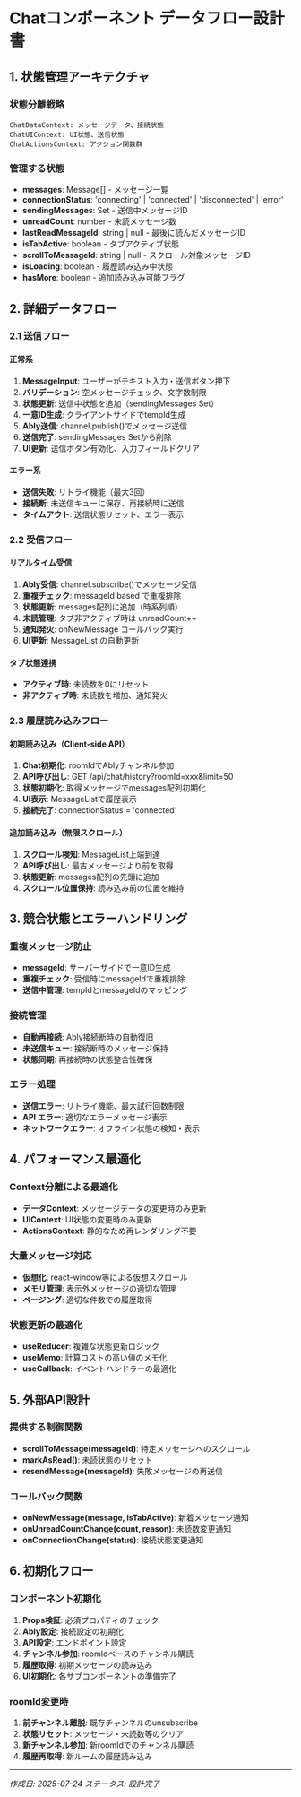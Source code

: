 # Chatコンポーネント データフロー設計書

## 1. 状態管理アーキテクチャ

### 状態分離戦略
```
ChatDataContext: メッセージデータ、接続状態
ChatUIContext: UI状態、送信状態  
ChatActionsContext: アクション関数群
```

### 管理する状態
- **messages**: Message[] - メッセージ一覧
- **connectionStatus**: 'connecting' | 'connected' | 'disconnected' | 'error'
- **sendingMessages**: Set<string> - 送信中メッセージID
- **unreadCount**: number - 未読メッセージ数
- **lastReadMessageId**: string | null - 最後に読んだメッセージID
- **isTabActive**: boolean - タブアクティブ状態
- **scrollToMessageId**: string | null - スクロール対象メッセージID
- **isLoading**: boolean - 履歴読み込み中状態
- **hasMore**: boolean - 追加読み込み可能フラグ

## 2. 詳細データフロー

### 2.1 送信フロー

#### 正常系
1. **MessageInput**: ユーザーがテキスト入力・送信ボタン押下
2. **バリデーション**: 空メッセージチェック、文字数制限
3. **状態更新**: 送信中状態を追加（sendingMessages Set）
4. **一意ID生成**: クライアントサイドでtempId生成
5. **Ably送信**: channel.publish()でメッセージ送信
6. **送信完了**: sendingMessages Setから削除
7. **UI更新**: 送信ボタン有効化、入力フィールドクリア

#### エラー系
- **送信失敗**: リトライ機能（最大3回）
- **接続断**: 未送信キューに保存、再接続時に送信
- **タイムアウト**: 送信状態リセット、エラー表示

### 2.2 受信フロー

#### リアルタイム受信
1. **Ably受信**: channel.subscribe()でメッセージ受信
2. **重複チェック**: messageId based で重複排除
3. **状態更新**: messages配列に追加（時系列順）
4. **未読管理**: タブ非アクティブ時は unreadCount++
5. **通知発火**: onNewMessage コールバック実行
6. **UI更新**: MessageList の自動更新

#### タブ状態連携
- **アクティブ時**: 未読数を0にリセット
- **非アクティブ時**: 未読数を増加、通知発火

### 2.3 履歴読み込みフロー

#### 初期読み込み（Client-side API）
1. **Chat初期化**: roomIdでAblyチャンネル参加
2. **API呼び出し**: GET /api/chat/history?roomId=xxx&limit=50
3. **状態初期化**: 取得メッセージでmessages配列初期化
4. **UI表示**: MessageListで履歴表示
5. **接続完了**: connectionStatus = 'connected'

#### 追加読み込み（無限スクロール）
1. **スクロール検知**: MessageList上端到達
2. **API呼び出し**: 最古メッセージより前を取得
3. **状態更新**: messages配列の先頭に追加
4. **スクロール位置保持**: 読み込み前の位置を維持

## 3. 競合状態とエラーハンドリング

### 重複メッセージ防止
- **messageId**: サーバーサイドで一意ID生成
- **重複チェック**: 受信時にmessageIdで重複排除
- **送信中管理**: tempIdとmessageIdのマッピング

### 接続管理
- **自動再接続**: Ably接続断時の自動復旧
- **未送信キュー**: 接続断時のメッセージ保持
- **状態同期**: 再接続時の状態整合性確保

### エラー処理
- **送信エラー**: リトライ機能、最大試行回数制限
- **API エラー**: 適切なエラーメッセージ表示
- **ネットワークエラー**: オフライン状態の検知・表示

## 4. パフォーマンス最適化

### Context分離による最適化
- **データContext**: メッセージデータの変更時のみ更新
- **UIContext**: UI状態の変更時のみ更新
- **ActionsContext**: 静的なため再レンダリング不要

### 大量メッセージ対応
- **仮想化**: react-window等による仮想スクロール
- **メモリ管理**: 表示外メッセージの適切な管理
- **ページング**: 適切な件数での履歴取得

### 状態更新の最適化
- **useReducer**: 複雑な状態更新ロジック
- **useMemo**: 計算コストの高い値のメモ化
- **useCallback**: イベントハンドラーの最適化

## 5. 外部API設計

### 提供する制御関数
- **scrollToMessage(messageId)**: 特定メッセージへのスクロール
- **markAsRead()**: 未読状態のリセット
- **resendMessage(messageId)**: 失敗メッセージの再送信

### コールバック関数
- **onNewMessage(message, isTabActive)**: 新着メッセージ通知
- **onUnreadCountChange(count, reason)**: 未読数変更通知
- **onConnectionChange(status)**: 接続状態変更通知

## 6. 初期化フロー

### コンポーネント初期化
1. **Props検証**: 必須プロパティのチェック
2. **Ably設定**: 接続設定の初期化
3. **API設定**: エンドポイント設定
4. **チャンネル参加**: roomIdベースのチャンネル購読
5. **履歴取得**: 初期メッセージの読み込み
6. **UI初期化**: 各サブコンポーネントの準備完了

### roomId変更時
1. **前チャンネル離脱**: 既存チャンネルのunsubscribe
2. **状態リセット**: メッセージ・未読数等のクリア
3. **新チャンネル参加**: 新roomIdでのチャンネル購読
4. **履歴再取得**: 新ルームの履歴読み込み

---
*作成日: 2025-07-24*
*ステータス: 設計完了*